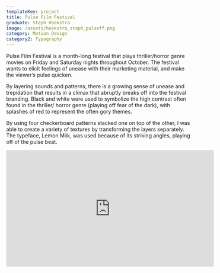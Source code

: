 ```yaml
---
templateKey: project
title: Pulse Film Festival
graduate: Steph Hoekstra
image: /assets/hoekstra_steph_pulseff.png
category: Motion Design
category2: Typography
---
```

Pulse Film Festival is a month-long festival that plays thriller/horror genre movies on Friday and Saturday nights throughout October. The festival wants to elicit feelings of unease with their marketing material, and make the viewer’s pulse quicken.

By layering sounds and patterns, there is a growing sense of unease and trepidation that results in a climax that abruptly breaks off into the festival branding. Black and white were used to symbolize the high contrast often found in the thriller/horror genre (playing off fear of the dark), with splashes of red to represent the often gory themes.

By using four checkerboard patterns stacked one on top of the other, I was able to create a variety of textures by transforming the layers separately. The typeface, Lemon Milk, was used because of its striking angles, playing off of the pulse beat.

<iframe width="560" height="315" src="https://www.youtube.com/embed/mKhtNyyPSkY?rel=0&amp;showinfo=0" frameborder="0" allow="autoplay; encrypted-media" allowfullscreen></iframe>
